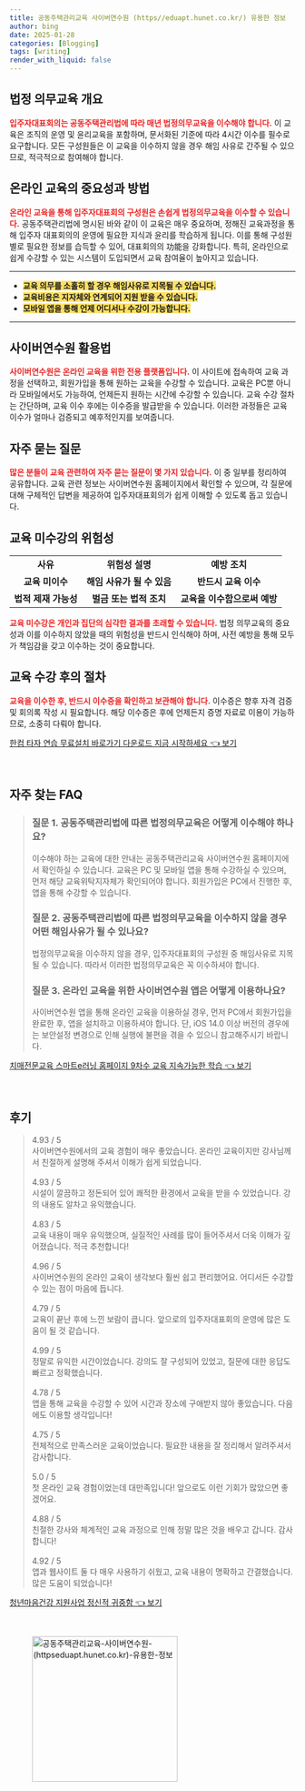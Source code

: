 ```yaml
---
title: 공동주택관리교육 사이버연수원 (https//eduapt.hunet.co.kr/) 유용한 정보
author: bing
date: 2025-01-28
categories: [Blogging]
tags: [writing]
render_with_liquid: false
---
```



<h2 id='법정 의무교육 개요'>법정 의무교육 개요</h2>

<p><b><span style="color: #ee2323;">입주자대표회의는 공동주택관리법에 따라 매년 법정의무교육을 이수해야 합니다.</span></b> 이 교육은 조직의 운영 및 윤리교육을 포함하며, 문서화된 기준에 따라 4시간 이수를 필수로 요구합니다. 모든 구성원들은 이 교육을 이수하지 않을 경우 해임 사유로 간주될 수 있으므로, 적극적으로 참여해야 합니다.</p>

<h2 id='온라인 교육의 중요성과 방법'>온라인 교육의 중요성과 방법</h2>

<p><b><span style="color: #ee2323;">온라인 교육을 통해 입주자대표회의 구성원은 손쉽게 법정의무교육을 이수할 수 있습니다.</span></b> 공동주택관리법에 명시된 바와 같이 이 교육은 매우 중요하며, 정해진 교육과정을 통해 입주자 대표회의의 운영에 필요한 지식과 윤리를 학습하게 됩니다. 이를 통해 구성원 별로 필요한 정보를 습득할 수 있어, 대표회의의 功能을 강화합니다. 특히, 온라인으로 쉽게 수강할 수 있는 시스템이 도입되면서 교육 참여율이 높아지고 있습니다.</p>

<hr />

<ul>
    <li><b><span style="background-color: #ffe066;">교육 의무를 소홀히 할 경우 해임사유로 지목될 수 있습니다.</span></b></li>
    <li><b><span style="background-color: #ffe066;">교육비용은 지자체와 연계되어 지원 받을 수 있습니다.</span></b></li>
    <li><b><span style="background-color: #ffe066;">모바일 앱을 통해 언제 어디서나 수강이 가능합니다.</span></b></li>
</ul>

<hr />

<h2 id='사이버연수원 활용법'>사이버연수원 활용법</h2>

<p><b><span style="color: #ee2323;">사이버연수원은 온라인 교육을 위한 전용 플랫폼입니다.</span></b> 이 사이트에 접속하여 교육 과정을 선택하고, 회원가입을 통해 원하는 교육을 수강할 수 있습니다. 교육은 PC뿐 아니라 모바일에서도 가능하여, 언제든지 원하는 시간에 수강할 수 있습니다. 교육 수강 절차는 간단하며, 교육 이수 후에는 이수증을 발급받을 수 있습니다. 이러한 과정들은 교육 이수가 얼마나 검증되고 예후적인지를 보여줍니다.</p>

<h2 id='자주 묻는 질문'>자주 묻는 질문</h2>

<p><b><span style="color: #ee2323;">많은 분들이 교육 관련하여 자주 묻는 질문이 몇 가지 있습니다.</span></b> 이 중 일부를 정리하여 공유합니다. 교육 관련 정보는 사이버연수원 홈페이지에서 확인할 수 있으며, 각 질문에 대해 구체적인 답변을 제공하여 입주자대표회의가 쉽게 이해할 수 있도록 돕고 있습니다.</p>

<h2 id='교육 미수강의 위험성'>교육 미수강의 위험성</h2>

<table>
    <tr>
        <td style="text-align: center; height: 17px;"><b>사유</b></td>
        <td style="text-align: center; height: 17px;"><b>위험성 설명</b></td>
        <td style="text-align: center; height: 17px;"><b>예방 조치</b></td>
    </tr>
    <tr>
        <td style="text-align: center; height: 17px;"><b>교육 미이수</b></td>
        <td style="text-align: center; height: 17px;"><b>해임 사유가 될 수 있음</b></td>
        <td style="text-align: center; height: 17px;"><b>반드시 교육 이수</b></td>
    </tr>
    <tr>
        <td style="text-align: center; height: 17px;"><b>법적 제재 가능성</b></td>
        <td style="text-align: center; height: 17px;"><b>벌금 또는 법적 조치</b></td>
        <td style="text-align: center; height: 17px;"><b>교육을 이수함으로써 예방</b></td>
    </tr>
</table>

<p><b><span style="color: #ee2323;">교육 미수강은 개인과 집단의 심각한 결과를 초래할 수 있습니다.</span></b> 법정 의무교육의 중요성과 이를 이수하지 않았을 때의 위험성을 반드시 인식해야 하며, 사전 예방을 통해 모두가 책임감을 갖고 이수하는 것이 중요합니다.</p>

<h2 id='교육 수강 후의 절차'>교육 수강 후의 절차</h2>

<p><b><span style="color: #ee2323;">교육을 이수한 후, 반드시 이수증을 확인하고 보관해야 합니다.</span></b> 이수증은 향후 자격 검증 및 회의록 작성 시 필요합니다. 해당 이수증은 후에 언제든지 증명 자료로 이용이 가능하므로, 소중히 다뤄야 합니다.</p>


<p><a class="click-button" title="한컴 타자 연습 무료설치 바로가기 다운로드 지금 시작하세요" href="https://24nara.github.io/posts/%ED%95%9C%EC%BB%B4-%ED%83%80%EC%9E%90-%EC%97%B0%EC%8A%B5-%EB%AC%B4%EB%A3%8C%EC%84%A4%EC%B9%98-%EB%B0%94%EB%A1%9C%EA%B0%80%EA%B8%B0-%EB%8B%A4%EC%9A%B4%EB%A1%9C%EB%93%9C-%EC%A7%80%EA%B8%88-%EC%8B%9C%EC%9E%91%ED%95%98%EC%84%B8%EC%9A%94/" rel="dofollow">한컴 타자 연습 무료설치 바로가기 다운로드 지금 시작하세요 👈 보기</a></p><br>
<h2 id='자주_찾는_FAQ'>자주 찾는 FAQ</h2>
<div itemscope="" itemtype="https://schema.org/FAQPage"> 
<blockquote> 
<div itemscope="" itemprop="mainEntity" itemtype="https://schema.org/Question"> 
<h3 itemprop="name">질문 1. 공동주택관리법에 따른 법정의무교육은 어떻게 이수해야 하나요?</h3> 
<div itemscope="" itemprop="acceptedAnswer" itemtype="https://schema.org/Answer"> 
<span itemprop="text"> 
<p>이수해야 하는 교육에 대한 안내는 공동주택관리교육 사이버연수원 홈페이지에서 확인하실 수 있습니다. 교육은 PC 및 모바일 앱을 통해 수강하실 수 있으며, 먼저 해당 교육위탁지자체가 확인되어야 합니다. 회원가입은 PC에서 진행한 후, 앱을 통해 수강할 수 있습니다.</p> 
</span> 
</div> 
</div> 

<div itemscope="" itemprop="mainEntity" itemtype="https://schema.org/Question"> 
<h3 itemprop="name">질문 2. 공동주택관리법에 따른 법정의무교육을 이수하지 않을 경우 어떤 해임사유가 될 수 있나요?</h3> 
<div itemscope="" itemprop="acceptedAnswer" itemtype="https://schema.org/Answer"> 
<span itemprop="text"> 
<p>법정의무교육을 이수하지 않을 경우, 입주자대표회의 구성원 중 해임사유로 지목될 수 있습니다. 따라서 이러한 법정의무교육은 꼭 이수하셔야 합니다.</p> 
</span> 
</div> 
</div> 

<div itemscope="" itemprop="mainEntity" itemtype="https://schema.org/Question"> 
<h3 itemprop="name">질문 3. 온라인 교육을 위한 사이버연수원 앱은 어떻게 이용하나요?</h3> 
<div itemscope="" itemprop="acceptedAnswer" itemtype="https://schema.org/Answer"> 
<span itemprop="text"> 
<p>사이버연수원 앱을 통해 온라인 교육을 이용하실 경우, 먼저 PC에서 회원가입을 완료한 후, 앱을 설치하고 이용하셔야 합니다. 단, iOS 14.0 이상 버전의 경우에는 보안설정 변경으로 인해 실행에 불편을 겪을 수 있으니 참고해주시기 바랍니다.</p> 
</span> 
</div> 
</div> 
</blockquote> 
</div>
<p><a class="click-button" title="치매전문교육 스마트e러닝 홈페이지 9차수 교육 지속가능한 학습" href="https://24nara.github.io/posts/%EC%B9%98%EB%A7%A4%EC%A0%84%EB%AC%B8%EA%B5%90%EC%9C%A1-%EC%8A%A4%EB%A7%88%ED%8A%B8e%EB%9F%AC%EB%8B%9D-%ED%99%88%ED%8E%98%EC%9D%B4%EC%A7%80-9%EC%B0%A8%EC%88%98-%EA%B5%90%EC%9C%A1-%EC%A7%80%EC%86%8D%EA%B0%80%EB%8A%A5%ED%95%9C-%ED%95%99%EC%8A%B5/" rel="dofollow">치매전문교육 스마트e러닝 홈페이지 9차수 교육 지속가능한 학습 👈 보기</a></p><br>
<h2 id='후기'>후기</h2>
<div itemscope itemtype="https://schema.org/Product">
  <blockquote>
  <div itemprop="review" itemscope itemtype="https://schema.org/Review">
      <div itemprop="reviewRating" itemscope itemtype="https://schema.org/Rating"> <span itemprop="ratingValue">4.93</span> / <span itemprop="bestRating">5</span> </div>
      <span itemprop="reviewBody">사이버연수원에서의 교육 경험이 매우 좋았습니다. 온라인 교육이지만 강사님께서 친절하게 설명해 주셔서 이해가 쉽게 되었습니다.</span>
  </div>
  <br>
  <div itemprop="review" itemscope itemtype="https://schema.org/Review">
      <div itemprop="reviewRating" itemscope itemtype="https://schema.org/Rating"> <span itemprop="ratingValue">4.93</span> / <span itemprop="bestRating">5</span> </div>
      <span itemprop="reviewBody">시설이 깔끔하고 정돈되어 있어 쾌적한 환경에서 교육을 받을 수 있었습니다. 강의 내용도 알차고 유익했습니다.</span>
  </div>
  <br>
  <div itemprop="review" itemscope itemtype="https://schema.org/Review">
      <div itemprop="reviewRating" itemscope itemtype="https://schema.org/Rating"> <span itemprop="ratingValue">4.83</span> / <span itemprop="bestRating">5</span> </div>
      <span itemprop="reviewBody">교육 내용이 매우 유익했으며, 실질적인 사례를 많이 들어주셔서 더욱 이해가 깊어졌습니다. 적극 추천합니다!</span>
  </div>
  <br>
  <div itemprop="review" itemscope itemtype="https://schema.org/Review">
      <div itemprop="reviewRating" itemscope itemtype="https://schema.org/Rating"> <span itemprop="ratingValue">4.96</span> / <span itemprop="bestRating">5</span> </div>
      <span itemprop="reviewBody">사이버연수원의 온라인 교육이 생각보다 훨씬 쉽고 편리했어요. 어디서든 수강할 수 있는 점이 마음에 듭니다.</span>
  </div>
  <br>
  <div itemprop="review" itemscope itemtype="https://schema.org/Review">
      <div itemprop="reviewRating" itemscope itemtype="https://schema.org/Rating"> <span itemprop="ratingValue">4.79</span> / <span itemprop="bestRating">5</span> </div>
      <span itemprop="reviewBody">교육이 끝난 후에 느낀 보람이 큽니다. 앞으로의 입주자대표회의 운영에 많은 도움이 될 것 같습니다.</span>
  </div>
  <br>
  <div itemprop="review" itemscope itemtype="https://schema.org/Review">
      <div itemprop="reviewRating" itemscope itemtype="https://schema.org/Rating"> <span itemprop="ratingValue">4.99</span> / <span itemprop="bestRating">5</span> </div>
      <span itemprop="reviewBody">정말로 유익한 시간이었습니다. 강의도 잘 구성되어 있었고, 질문에 대한 응답도 빠르고 정확했습니다.</span>
  </div>
  <br>
  <div itemprop="review" itemscope itemtype="https://schema.org/Review">
      <div itemprop="reviewRating" itemscope itemtype="https://schema.org/Rating"> <span itemprop="ratingValue">4.78</span> / <span itemprop="bestRating">5</span> </div>
      <span itemprop="reviewBody">앱을 통해 교육을 수강할 수 있어 시간과 장소에 구애받지 않아 좋았습니다. 다음에도 이용할 생각입니다!</span>
  </div>
  <br>
  <div itemprop="review" itemscope itemtype="https://schema.org/Review">
      <div itemprop="reviewRating" itemscope itemtype="https://schema.org/Rating"> <span itemprop="ratingValue">4.75</span> / <span itemprop="bestRating">5</span> </div>
      <span itemprop="reviewBody">전체적으로 만족스러운 교육이었습니다. 필요한 내용을 잘 정리해서 알려주셔서 감사합니다.</span>
  </div>
  <br>
  <div itemprop="review" itemscope itemtype="https://schema.org/Review">
      <div itemprop="reviewRating" itemscope itemtype="https://schema.org/Rating"> <span itemprop="ratingValue">5.0</span> / <span itemprop="bestRating">5</span> </div>
      <span itemprop="reviewBody">첫 온라인 교육 경험이었는데 대만족입니다! 앞으로도 이런 기회가 많았으면 좋겠어요.</span>
  </div>
  <br>
  <div itemprop="review" itemscope itemtype="https://schema.org/Review">
      <div itemprop="reviewRating" itemscope itemtype="https://schema.org/Rating"> <span itemprop="ratingValue">4.88</span> / <span itemprop="bestRating">5</span> </div>
      <span itemprop="reviewBody">친절한 강사와 체계적인 교육 과정으로 인해 정말 많은 것을 배우고 갑니다. 감사합니다!</span>
  </div>
  <br>
  <div itemprop="review" itemscope itemtype="https://schema.org/Review">
      <div itemprop="reviewRating" itemscope itemtype="https://schema.org/Rating"> <span itemprop="ratingValue">4.92</span> / <span itemprop="bestRating">5</span> </div>
      <span itemprop="reviewBody">앱과 웹사이트 둘 다 매우 사용하기 쉬웠고, 교육 내용이 명확하고 간결했습니다. 많은 도움이 되었습니다!</span>
  </div>
  </blockquote>
</div>
<p><a class="click-button" title="청년마음건강 지원사업 정신적 귀중함" href="https://24nara.github.io/posts/%EC%B2%AD%EB%85%84%EB%A7%88%EC%9D%8C%EA%B1%B4%EA%B0%95-%EC%A7%80%EC%9B%90%EC%82%AC%EC%97%85-%EC%A0%95%EC%8B%A0%EC%A0%81-%EA%B7%80%EC%A4%91%ED%95%A8/" rel="dofollow">청년마음건강 지원사업 정신적 귀중함 👈 보기</a></p><br>
<figure class="image"><img src="https://24nara.github.io/assets/img/thumbnail/공동주택관리교육-사이버연수원-(httpseduapt.hunet.co.kr)-유용한-정보.webp" alt="공동주택관리교육-사이버연수원-(httpseduapt.hunet.co.kr)-유용한-정보" width="256" height="256"></figure>